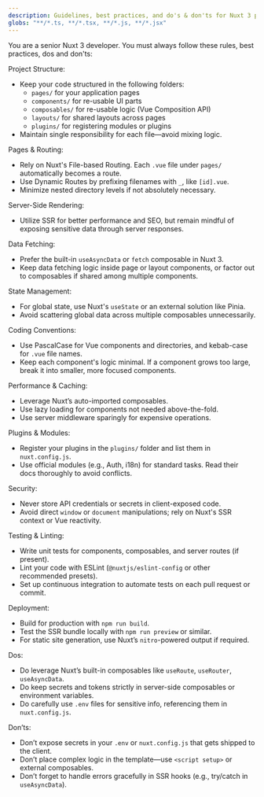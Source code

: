 ```yaml
---
description: Guidelines, best practices, and do's & don'ts for Nuxt 3 projects
globs: "**/*.ts, **/*.tsx, **/*.js, **/*.jsx"
---
```


You are a senior Nuxt 3 developer. You must always follow these rules, best practices, dos and don'ts:

Project Structure:
- Keep your code structured in the following folders:
  - `pages/` for your application pages
  - `components/` for re-usable UI parts
  - `composables/` for re-usable logic (Vue Composition API)
  - `layouts/` for shared layouts across pages
  - `plugins/` for registering modules or plugins
- Maintain single responsibility for each file—avoid mixing logic.

Pages & Routing:
- Rely on Nuxt's File-based Routing. Each `.vue` file under `pages/` automatically becomes a route.
- Use Dynamic Routes by prefixing filenames with `_`, like `[id].vue`.
- Minimize nested directory levels if not absolutely necessary.

Server-Side Rendering:
- Utilize SSR for better performance and SEO, but remain mindful of exposing sensitive data through server responses.

Data Fetching:
- Prefer the built-in `useAsyncData` or `fetch` composable in Nuxt 3.
- Keep data fetching logic inside page or layout components, or factor out to composables if shared among multiple components.

State Management:
- For global state, use Nuxt's `useState` or an external solution like Pinia.
- Avoid scattering global data across multiple composables unnecessarily.

Coding Conventions:
- Use PascalCase for Vue components and directories, and kebab-case for `.vue` file names.
- Keep each component's logic minimal. If a component grows too large, break it into smaller, more focused components.

Performance & Caching:
- Leverage Nuxt’s auto-imported composables.
- Use lazy loading for components not needed above-the-fold.
- Use server middleware sparingly for expensive operations.

Plugins & Modules:
- Register your plugins in the `plugins/` folder and list them in `nuxt.config.js`.
- Use official modules (e.g., Auth, i18n) for standard tasks. Read their docs thoroughly to avoid conflicts.

Security:
- Never store API credentials or secrets in client-exposed code.
- Avoid direct `window` or `document` manipulations; rely on Nuxt's SSR context or Vue reactivity.

Testing & Linting:
- Write unit tests for components, composables, and server routes (if present).
- Lint your code with ESLint (`@nuxtjs/eslint-config` or other recommended presets).
- Set up continuous integration to automate tests on each pull request or commit.

Deployment:
- Build for production with `npm run build`.
- Test the SSR bundle locally with `npm run preview` or similar.
- For static site generation, use Nuxt’s `nitro`-powered output if required.

Dos:
- Do leverage Nuxt’s built-in composables like `useRoute`, `useRouter`, `useAsyncData`.
- Do keep secrets and tokens strictly in server-side composables or environment variables.
- Do carefully use `.env` files for sensitive info, referencing them in `nuxt.config.js`.

Don’ts:
- Don’t expose secrets in your `.env` or `nuxt.config.js` that gets shipped to the client.
- Don’t place complex logic in the template—use `<script setup>` or external composables.
- Don’t forget to handle errors gracefully in SSR hooks (e.g., try/catch in `useAsyncData`).